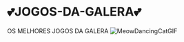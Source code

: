 # 💕JOGOS-DA-GALERA💕
OS MELHORES JOGOS DA GALERA
![MeowDancingCatGIF](https://github.com/user-attachments/assets/3a4e30fc-eb08-421f-aab5-0237a353a9a9)



